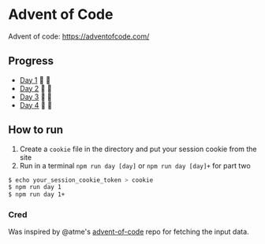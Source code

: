# Advent of Code

Advent of code: https://adventofcode.com/

## Progress

- [Day 1](https://github.com/kotlinski/advent-of-code/tree/main/src/2021/day-01) 🌟 🌟
- [Day 2](https://github.com/kotlinski/advent-of-code/tree/main/src/2021/day-02) 🌟 🌟
- [Day 3](https://github.com/kotlinski/advent-of-code/tree/main/src/2021/day-03) 🌟 🌟
- [Day 4](https://github.com/kotlinski/advent-of-code/tree/main/src/2021/day-04) 🌟 🌟

## How to run

1. Create a `cookie` file in the directory and put your session cookie from the site
2. Run in a terminal `npm run day [day]` or `npm run day [day]+` for part two

```sh
$ echo your_session_cookie_token > cookie
$ npm run day 1
$ npm run day 1+
```

### Cred

Was inspired by @atme's [advent-of-code](https://github.com/atme/advent-of-code-2021) repo for fetching the input data.

